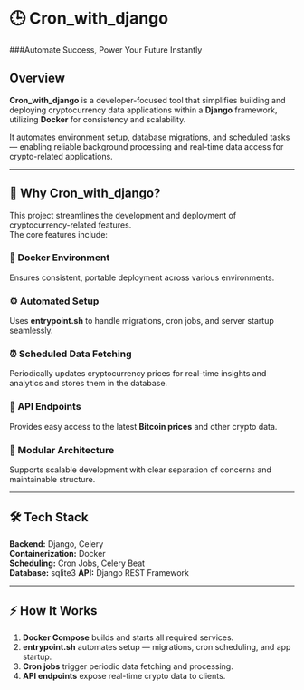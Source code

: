 # 🕒 Cron_with_django

###Automate Success, Power Your Future Instantly

## Overview

**Cron_with_django** is a developer-focused tool that simplifies building and deploying cryptocurrency data applications within a **Django** framework, utilizing **Docker** for consistency and scalability.  

It automates environment setup, database migrations, and scheduled tasks — enabling reliable background processing and real-time data access for crypto-related applications.

---

## 🚀 Why Cron_with_django?

This project streamlines the development and deployment of cryptocurrency-related features.  
The core features include:

### 🐳 Docker Environment
Ensures consistent, portable deployment across various environments.

### ⚙️ Automated Setup
Uses **entrypoint.sh** to handle migrations, cron jobs, and server startup seamlessly.

### ⏰ Scheduled Data Fetching
Periodically updates cryptocurrency prices for real-time insights and analytics and stores them in the database.

### 🔗 API Endpoints
Provides easy access to the latest **Bitcoin prices** and other crypto data.

### 🧱 Modular Architecture
Supports scalable development with clear separation of concerns and maintainable structure.

---

## 🛠️ Tech Stack

**Backend:** Django, Celery  
**Containerization:** Docker  
**Scheduling:** Cron Jobs, Celery Beat  
**Database:** sqlite3
**API:** Django REST Framework  

---

## ⚡ How It Works

1. **Docker Compose** builds and starts all required services.  
2. **entrypoint.sh** automates setup — migrations, cron scheduling, and app startup.  
3. **Cron jobs** trigger periodic data fetching and processing.  
4. **API endpoints** expose real-time crypto data to clients.  

